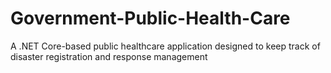 # Government-Public-Health-Care
A .NET Core-based public healthcare application designed to keep track of  disaster registration and response management
